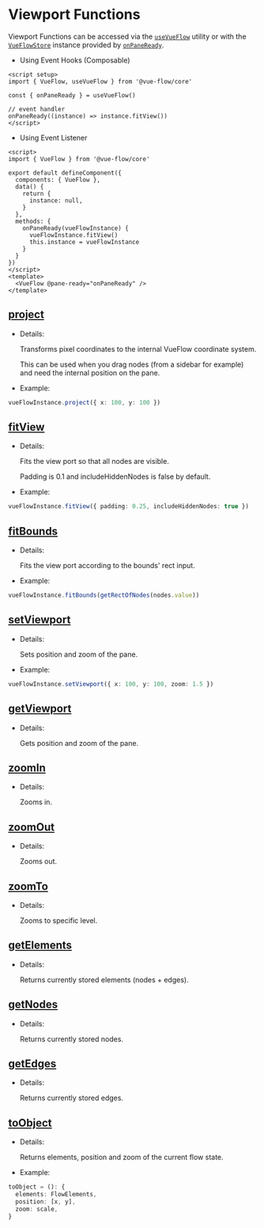 # Viewport Functions

Viewport Functions can be accessed via the [`useVueFlow`](/guide/composables#usevueflow)
utility or with the [`VueFlowStore`](/typedocs/types/VueFlowStore)
instance provided by [`onPaneReady`](/typedocs/interfaces/FlowEvents#paneready).

- Using Event Hooks (Composable)

```vue
<script setup>
import { VueFlow, useVueFlow } from '@vue-flow/core'

const { onPaneReady } = useVueFlow()

// event handler
onPaneReady((instance) => instance.fitView())
</script>
```

- Using Event Listener 

```vue
<script>
import { VueFlow } from '@vue-flow/core'

export default defineComponent({
  components: { VueFlow },
  data() {
    return {
      instance: null,
    }
  },
  methods: {
    onPaneReady(vueFlowInstance) {
      vueFlowInstance.fitView()
      this.instance = vueFlowInstance
    }
  }
})
</script>
<template>
  <VueFlow @pane-ready="onPaneReady" />
</template>
```

## [project](/typedocs/types/Project)

- Details:

  Transforms pixel coordinates to the internal VueFlow coordinate system.

  This can be used when you drag nodes (from a sidebar for example) and need the internal position on the pane.

- Example:

```ts
vueFlowInstance.project({ x: 100, y: 100 })
```

## [fitView](/typedocs/types/FitView)

- Details:

  Fits the view port so that all nodes are visible.

  Padding is 0.1 and includeHiddenNodes is false by default.

- Example:

```ts
vueFlowInstance.fitView({ padding: 0.25, includeHiddenNodes: true })
```

## [fitBounds](/typedocs/types/FitBounds)

- Details:

  Fits the view port according to the bounds' rect input.

- Example:

```ts
vueFlowInstance.fitBounds(getRectOfNodes(nodes.value))
```

## [setViewport](/typedocs/types/SetViewport)

- Details:

  Sets position and zoom of the pane.

- Example:

```ts
vueFlowInstance.setViewport({ x: 100, y: 100, zoom: 1.5 })
```

## [getViewport](/typedocs/types/GetViewport)

- Details:

  Gets position and zoom of the pane.

## [zoomIn](/typedocs/types/ZoomInOut)

- Details:

  Zooms in.

## [zoomOut](/typedocs/types/ZoomInOut)

- Details:

  Zooms out.

## [zoomTo](/typedocs/types/ZoomTo)

- Details:

  Zooms to specific level.

## [getElements](/typedocs/interfaces/Getters#getelements)

- Details:

  Returns currently stored elements (nodes + edges).

## [getNodes](/typedocs/interfaces/Getters#getnodes)

- Details:

  Returns currently stored nodes.

## [getEdges](/typedocs/interfaces/Getters#getedges)

- Details:

  Returns currently stored edges.

## [toObject](/typedocs/interfaces/Actions#toobject)

- Details:

  Returns elements, position and zoom of the current flow state.

- Example:

```ts
toObject = (): {
  elements: FlowElements,
  position: [x, y],
  zoom: scale,
}
```
